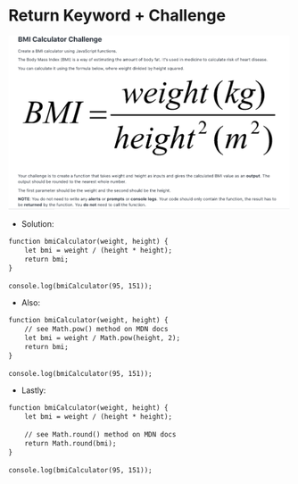 # Return Keyword + Challenge

![](../images/42.png)

- Solution:
```
function bmiCalculator(weight, height) {
    let bmi = weight / (height * height);
    return bmi;
}

console.log(bmiCalculator(95, 151));
```
- Also: 
```
function bmiCalculator(weight, height) {
    // see Math.pow() method on MDN docs
    let bmi = weight / Math.pow(height, 2);
    return bmi;
}

console.log(bmiCalculator(95, 151));
```
- Lastly:
```
function bmiCalculator(weight, height) {
    let bmi = weight / (height * height);

    // see Math.round() method on MDN docs
    return Math.round(bmi);
}

console.log(bmiCalculator(95, 151));
```